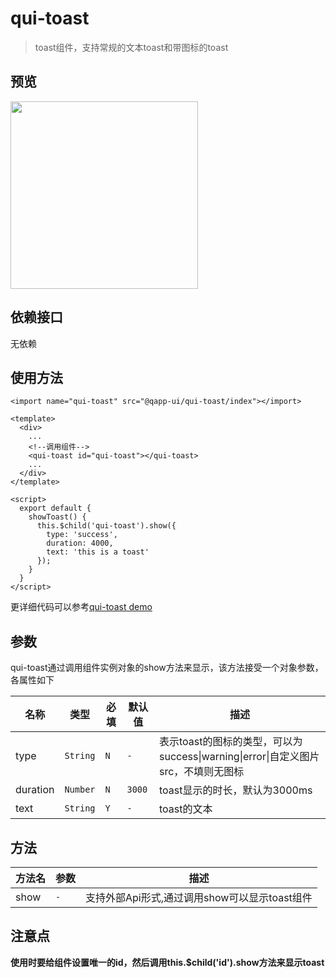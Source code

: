 # qui-toast

> toast组件，支持常规的文本toast和带图标的toast

## 预览
<img src="https://qapp-ui.github.io/qapp-ui/docs/assets/qui-toast.gif" width="300"/>

## 依赖接口

无依赖

## 使用方法

```ux
<import name="qui-toast" src="@qapp-ui/qui-toast/index"></import>

<template>
  <div>
    ...
    <!--调用组件-->
    <qui-toast id="qui-toast"></qui-toast>
    ...
  </div>
</template>

<script>
  export default {
    showToast() {
      this.$child('qui-toast').show({
        type: 'success',
        duration: 4000,
        text: 'this is a toast'
      });
    }
  }
</script>
```

更详细代码可以参考[qui-toast demo](https://github.com/qapp-ui/qapp-ui/blob/master/src/Toast/index.ux)

## 参数

qui-toast通过调用组件实例对象的show方法来显示，该方法接受一个对象参数，各属性如下

| 名称 | 类型 | 必填 | 默认值 | 描述 |
|-------|-----|-----|-----|-----|
| type | `String` | `N` | `-` |表示toast的图标的类型，可以为success&#124;warning&#124;error&#124;自定义图片src，不填则无图标 |
| duration | `Number` | `N` | `3000` | toast显示的时长，默认为3000ms |
| text | `String` | `Y` | `-` | toast的文本 |

## 方法

| 方法名 | 参数 | 描述 | 
|-------|-----|-----|
| show | `-` | 支持外部Api形式,通过调用show可以显示toast组件 | 

## 注意点

**使用时要给组件设置唯一的id，然后调用this.$child('id').show方法来显示toast**
